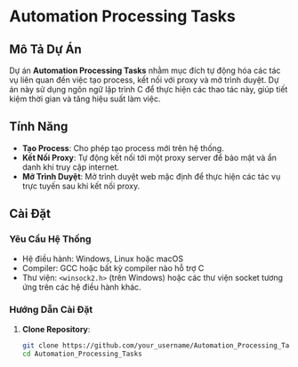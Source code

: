 # Automation Processing Tasks

## Mô Tả Dự Án

Dự án **Automation Processing Tasks** nhằm mục đích tự động hóa các tác vụ liên quan đến việc tạo process, kết nối với proxy và mở trình duyệt. Dự án này sử dụng ngôn ngữ lập trình C để thực hiện các thao tác này, giúp tiết kiệm thời gian và tăng hiệu suất làm việc.

## Tính Năng

- **Tạo Process**: Cho phép tạo process mới trên hệ thống.
- **Kết Nối Proxy**: Tự động kết nối tới một proxy server để bảo mật và ẩn danh khi truy cập internet.
- **Mở Trình Duyệt**: Mở trình duyệt web mặc định để thực hiện các tác vụ trực tuyến sau khi kết nối proxy.

## Cài Đặt

### Yêu Cầu Hệ Thống

- Hệ điều hành: Windows, Linux hoặc macOS
- Compiler: GCC hoặc bất kỳ compiler nào hỗ trợ C
- Thư viện: `<winsock2.h>` (trên Windows) hoặc các thư viện socket tương ứng trên các hệ điều hành khác.

### Hướng Dẫn Cài Đặt

1. **Clone Repository**:

   ```bash
   git clone https://github.com/your_username/Automation_Processing_Tasks.git
   cd Automation_Processing_Tasks